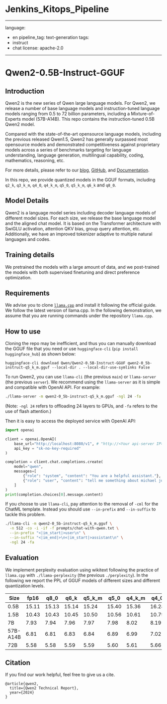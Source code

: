 # Jenkins_Kitops_Pipeline

---
language:
- en
pipeline_tag: text-generation
tags:
- instruct
- chat
license: apache-2.0
---

# Qwen2-0.5B-Instruct-GGUF

## Introduction

Qwen2 is the new series of Qwen large language models. For Qwen2, we release a number of base language models and instruction-tuned language models ranging from 0.5 to 72 billion parameters, including a Mixture-of-Experts model (57B-A14B). This repo contains the instruction-tuned 0.5B Qwen2 model.

Compared with the state-of-the-art opensource language models, including the previous released Qwen1.5, Qwen2 has generally surpassed most opensource models and demonstrated competitiveness against proprietary models across a series of benchmarks targeting for language understanding, language generation, multilingual capability, coding, mathematics, reasoning, etc.

For more details, please refer to our [blog](https://qwenlm.github.io/blog/qwen2/), [GitHub](https://github.com/QwenLM/Qwen2), and [Documentation](https://qwen.readthedocs.io/en/latest/).

In this repo, we provide quantized models in the GGUF formats, including `q2_k`, `q3_k_m`, `q4_0`, `q4_k_m`, `q5_0`, `q5_k_m`, `q6_k` and `q8_0`.


## Model Details
Qwen2 is a language model series including decoder language models of different model sizes. For each size, we release the base language model and the aligned chat model. It is based on the Transformer architecture with SwiGLU activation, attention QKV bias, group query attention, etc. Additionally, we have an improved tokenizer adaptive to multiple natural languages and codes.

## Training details
We pretrained the models with a large amount of data, and we post-trained the models with both supervised finetuning and direct preference optimization.


## Requirements
We advise you to clone [`llama.cpp`](https://github.com/ggerganov/llama.cpp) and install it following the official guide. We follow the latest version of llama.cpp. 
In the following demonstration, we assume that you are running commands under the repository `llama.cpp`.


## How to use
Cloning the repo may be inefficient, and thus you can manually download the GGUF file that you need or use `huggingface-cli` (`pip install huggingface_hub`) as shown below:
```shell
huggingface-cli download Qwen/Qwen2-0.5B-Instruct-GGUF qwen2-0_5b-instruct-q5_k_m.gguf --local-dir . --local-dir-use-symlinks False
```

To run Qwen2, you can use `llama-cli` (the previous `main`) or `llama-server` (the previous `server`). 
We recommend using the `llama-server` as it is simple and compatible with OpenAI API. For example:

```bash
./llama-server -m qwen2-0_5b-instruct-q5_k_m.gguf -ngl 24 -fa
```

(Note: `-ngl 24` refers to offloading 24 layers to GPUs, and `-fa` refers to the use of flash attention.)

Then it is easy to access the deployed service with OpenAI API:

```python
import openai

client = openai.OpenAI(
    base_url="http://localhost:8080/v1", # "http://<Your api-server IP>:port"
    api_key = "sk-no-key-required"
)

completion = client.chat.completions.create(
    model="qwen",
    messages=[
        {"role": "system", "content": "You are a helpful assistant."},
        {"role": "user", "content": "tell me something about michael jordan"}
    ]
)
print(completion.choices[0].message.content)
```

If you choose to use `llama-cli`, pay attention to the removal of `-cml` for the ChatML template. Instead you should use `--in-prefix` and `--in-suffix` to tackle this problem.

```bash
./llama-cli -m qwen2-0_5b-instruct-q5_k_m.gguf \
  -n 512 -co -i -if -f prompts/chat-with-qwen.txt \
  --in-prefix "<|im_start|>user\n" \
  --in-suffix "<|im_end|>\n<|im_start|>assistant\n" \
  -ngl 24 -fa
```

## Evaluation

We implement perplexity evaluation using wikitext following the practice of `llama.cpp` with `./llama-perplexity` (the previous `./perplexity`). 
In the following we report the PPL of GGUF models of different sizes and different quantization levels.

|Size    | fp16    | q8_0    | q6_k    | q5_k_m  | q5_0    | q4_k_m  | q4_0    | q3_k_m  | q2_k    | iq1_m   |
|--------|---------|---------|---------|---------|---------|---------|---------|---------|---------|---------|
|0.5B    | 15.11   | 15.13   | 15.14   | 15.24   | 15.40   | 15.36   | 16.28   | 15.70   | 16.74   | -       |
|1.5B    | 10.43   | 10.43   | 10.45   | 10.50   | 10.56   | 10.61   | 10.79   | 11.08   | 13.04   | -       |
|7B      | 7.93    | 7.94    | 7.96    | 7.97    | 7.98    | 8.02    | 8.19    | 8.20    | 10.58   | -       |
|57B-A14B| 6.81    | 6.81    | 6.83    | 6.84    | 6.89    | 6.99    | 7.02    | 7.43    | -       | -       |
|72B     | 5.58    | 5.58    | 5.59    | 5.59    | 5.60    | 5.61    | 5.66    | 5.68    | 5.91    | 6.75    |

## Citation

If you find our work helpful, feel free to give us a cite.

```
@article{qwen2,
  title={Qwen2 Technical Report},
  year={2024}
}
```
